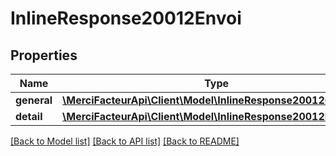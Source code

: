 # InlineResponse20012Envoi

## Properties

| Name        | Type                                                                                     | Description | Notes      |
| ----------- | ---------------------------------------------------------------------------------------- | ----------- | ---------- |
| **general** | [**\MerciFacteurApi\Client\Model\InlineResponse20012General[]**](InlineResponse20012General.md) |             | [optional] |
| **detail**  | [**\MerciFacteurApi\Client\Model\InlineResponse20012Detail[]**](InlineResponse20012Detail.md)   |             | [optional] |

[[Back to Model list]](../../README.md#documentation-for-models) [[Back to API list]](../../README.md#documentation-for-api-endpoints) [[Back to README]](../../README.md)

